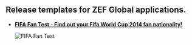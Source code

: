 Release templates for ZEF Global applications.
----------------------------------------------

* [**FIFA Fan Test - Find out your Fifa World Cup 2014 fan nationality!**](http://myzef.com/fantest/index.html)

  ![FIFA Fan Test](https://raw.githubusercontent.com/zefsolutions/release-templates/master/fantest/assets/images/share.png)

  
